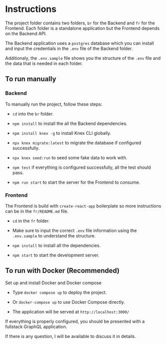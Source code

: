 # Instructions

The project folder contains two folders, `br` for the Backend and `fr` for the Frontend. Each folder is a standalone application but the Frontend depends on the Backend API.

The Backend application uses a `postgres` database which you can install and input the credentials in the `.env` file of the Backend folder.

Additionaly, the `.env.sample` file shows you the structure of the `.env` file and the data that is needed in each folder.

## To run manually

### Backend

To manually run the project, follow these steps:

- `cd` into the `br` folder.

- `npm install` to install the all the Backend dependencies.

- `npm install knex -g` to install Knex CLI globally.

- `npx knex migrate:latest` to migrate the database if configured successfully.

- `npx knex seed:run` to seed some fake data to work with.

- `npm test` if everything is configured successfully, all the test should pass.

- `npm run start` to start the server for the Frontend to consume.

### Frontend

The Frontend is build with `create-react-app` boilerplate so more instructions can be in the `fr/README.md` file.

- `cd` in the `fr` folder.

- Make sure to input the correct `.env` file information using the `.env.sample` to understand the structure.

- `npm install` to install all the dependencies.

- `npm start` to start the development server.

## To run with Docker (Recommended)

Set up and install Docker and Docker compose

- Type `docker compose up` to deploy the project.

- Or `docker-compose up` to use Docker Compose directly.

- The application will be served at `http://localhost:3000/`

If everything is properly configured, you should be presented with a fullstack GraphQL application.

If there is any question, I will be available to discuss it in details.
